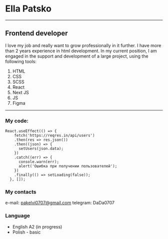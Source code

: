 # Ella Patsko
***
## Frontend developer


I love my job and really want to grow professionally in it further. I have more than 2 years experience in html development.
In my current position, I am engaged in the support and development of a large project, using the following tools:

1. HTML
2. CSS
3. SCSS
4. React
5. Next JS
6. JS
7. Figma
***
### My code:
```
React.useEffect(() => {
    fetch('https://reqres.in/api/users')
    .then(res => res.json())
    .then((json) => {
      setUsers(json.data);
    })
    .catch((err) => {
      console.warn(err);
      alert('Ошибка при получении пользователей');
    })
    .finally(() => setLoading(false));
  }, []);
```
### My contacts
e-mail: pakelvi0707@gmail.com
telegram: DaDa0707

### Language
* English A2 (in progress)
* Polish - basic
